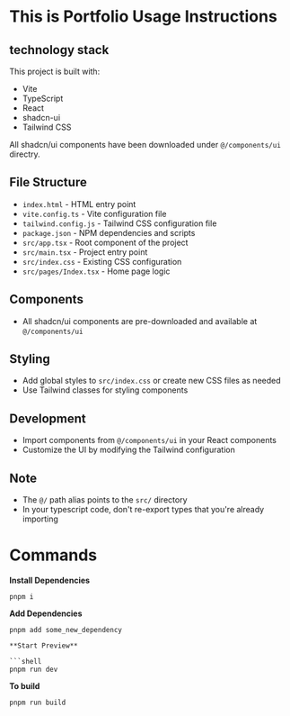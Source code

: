 # This is Portfolio Usage Instructions

## technology stack

This project is built with:

- Vite
- TypeScript
- React
- shadcn-ui
- Tailwind CSS

All shadcn/ui components have been downloaded under `@/components/ui` directry.

## File Structure

- `index.html` - HTML entry point
- `vite.config.ts` - Vite configuration file
- `tailwind.config.js` - Tailwind CSS configuration file
- `package.json` - NPM dependencies and scripts
- `src/app.tsx` - Root component of the project
- `src/main.tsx` - Project entry point
- `src/index.css` - Existing CSS configuration
- `src/pages/Index.tsx` - Home page logic

## Components

- All shadcn/ui components are pre-downloaded and available at `@/components/ui`

## Styling

- Add global styles to `src/index.css` or create new CSS files as needed
- Use Tailwind classes for styling components

## Development

- Import components from `@/components/ui` in your React components
- Customize the UI by modifying the Tailwind configuration

## Note

- The `@/` path alias points to the `src/` directory
- In your typescript code, don't re-export types that you're already importing

# Commands

**Install Dependencies**

```shell
pnpm i
```

**Add Dependencies**

```shell
pnpm add some_new_dependency

**Start Preview**

```shell
pnpm run dev
```

**To build**

```shell
pnpm run build
```
